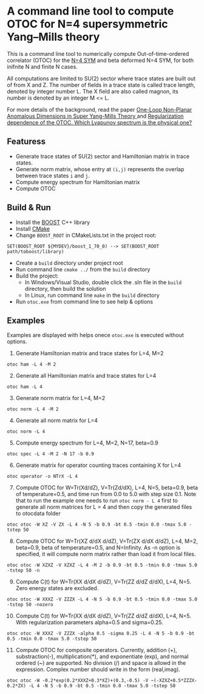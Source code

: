 # A command line tool to compute OTOC for N=4 supersymmetric Yang–Mills theory
This is a command line tool to numerically compute Out-of-time-ordered correlator (OTOC) for the [N=4 SYM](https://en.wikipedia.org/wiki/N_%3D_4_supersymmetric_Yang%E2%80%93Mills_theory)
and beta deformed N=4 SYM, for both inifnite N and finite N cases.

All computations are limited to SU(2) sector where trace states are built out of from X and Z. The number of fields in a trace state is called trace length, denoted by integer 
number L. The X field are also called magnon, its number is denoted by an integer M <= L.

For more details of the background, read the paper [One-Loop Non-Planar Anomalous Dimensions in Super Yang-Mills Theory
](https://arxiv.org/abs/2005.14254) and [Regularization dependence of the OTOC. Which Lyapunov spectrum is the physical one?
](https://arxiv.org/abs/1903.09595)

## Featuress
- Generate trace states of SU(2) sector and Hamiltonian matrix in trace states.
- Generate norm matrix, whose entry at `(i,j)` represents the overlap between trace states `i` and `j`.
- Compute energy spectrum for Hamiltonian matrix
- Compute OTOC


## Build & Run
- Install the [BOOST](https://www.boost.org/) C++ library
- Install [CMake](https://cmake.org/)
- Change `BOOST_ROOT` in CMakeLists.txt in the project root:
```
SET(BOOST_ROOT ${MYDEV}/boost_1_70_0) --> SET(BOOST_ROOT path/toboost/library)
```
- Create a `build` directory under project root
- Run command line `cmake ../` from the `build` directory
- Build the project:
  - In Windows/Visual Studio, double click the .sln file in the `build` directory, then build the solution 
  - In Linux, run command line `make` in the `build` directory
- Run `otoc.exe` from command line to see help & options

## Examples
Examples are displayed with helps onece `otoc.exe` is executed without options.

1. Generate Hamiltonian matrix and trace states for L=4, M=2
```shell
otoc ham -L 4 -M 2
```

2. Generate all Hamiltonian matrix and trace states for L=4
```
otoc ham -L 4
```

3. Generate norm matrix for L=4, M=2
```
otoc norm -L 4 -M 2
```

4. Generate all norm matrix for L=4
```
otoc norm -L 4
```

5. Compute energy spectrum for L=4, M=2, N=17, beta=0.9
```
otoc spec -L 4 -M 2 -N 17 -b 0.9
```

6. Generate matrix for operator counting traces containing X for L=4
```
otoc operator -o NTrX -L 4
```

7. Compute OTOC for W=Tr(Xd/dZ), V=Tr(Zd/dX), L=4, N=5, beta=0.9, beta of temperature=0.5, and time run from 0.0 to 5.0 with step size 0.1. Note that
to run the example one needs to run `otoc norm - L 4` first to generate all norm matrices for L = 4 and then copy the generated files to otocdata folder
```
otoc otoc -W XZ -V ZX -L 4 -N 5 -b 0.9 -bt 0.5 -tmin 0.0 -tmax 5.0 -tstep 50
```

8. Compute OTOC for W=Tr(XZ d/dX d/dZ), V=Tr(ZX d/dX d/dZ), L=4, M=2, beta=0.9, beta of temperature=0.5, and N=Infinity. As -n option is specified,
it will compute norm matrix rather than load it from local files.
```
otoc otoc -W XZXZ -V XZXZ -L 4 -M 2 -b 0.9 -bt 0.5 -tmin 0.0 -tmax 5.0 -tstep 50 -n
```

9. Compute C(t) for W=Tr(XX d/dX d/dZ), V=Tr(ZZ d/dZ d/dX), L=4, N=5. Zero energy states are excluded.
```
otoc otoc -W XXXZ -V ZZZX -L 4 -N 5 -b 0.9 -bt 0.5 -tmin 0.0 -tmax 5.0 -tstep 50 -nozero
```

10. Compute C(t) for W=Tr(XX d/dX d/dZ), V=Tr(ZZ d/dZ d/dX), L=4, N=5. With regularization parameters alpha=0.5 and sigma=0.25.
```
otoc otoc -W XXXZ -V ZZZX -alpha 0.5 -sigma 0.25 -L 4 -N 5 -b 0.9 -bt 0.5 -tmin 0.0 -tmax 5.0 -tstep 50
```

11. Compute OTOC for composite operators. Currently, addition (+), substraction(-), multiplication(*), and exponentiate (exp), and normal ordered (~) are
supported. No division (/) and space is allowd in the expression. Complex number should write in the form (real,imag).
```
otoc otoc -W -0.2*exp(0.2*XXXZ+0.3*XZ)+(0.3,-0.5) -V ~(-XZXZ+0.5*ZZZX-0.2*ZX) -L 4 -N 5 -b 0.9 -bt 0.5 -tmin 0.0 -tmax 5.0 -tstep 50
```
